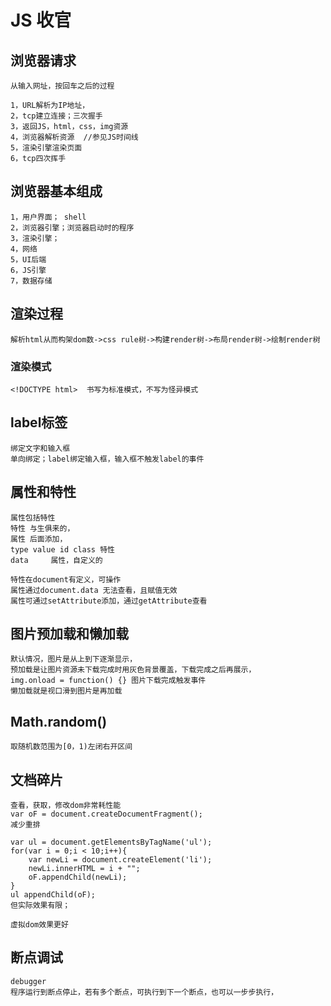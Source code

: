 # JS 收官

## 浏览器请求
    从输入网址，按回车之后的过程

    1，URL解析为IP地址，
    2，tcp建立连接；三次握手
    3，返回JS，html，css，img资源
    4，浏览器解析资源  //参见JS时间线
    5，渲染引擎渲染页面
    6，tcp四次挥手

## 浏览器基本组成
    1，用户界面； shell
    2，浏览器引擎；浏览器启动时的程序
    3，渲染引擎；
    4，网络
    5，UI后端
    6，JS引擎
    7，数据存储

## 渲染过程
    解析html从而构架dom数->css rule树->构建render树->布局render树->绘制render树

### 渲染模式
    <!DOCTYPE html>  书写为标准模式，不写为怪异模式

## label标签
    绑定文字和输入框
    单向绑定；label绑定输入框，输入框不触发label的事件

## 属性和特性
    属性包括特性
    特性 与生俱来的，
    属性 后面添加，
    type value id class 特性
    data     属性，自定义的

    特性在document有定义，可操作
    属性通过document.data 无法查看，且赋值无效
    属性可通过setAttribute添加，通过getAttribute查看

## 图片预加载和懒加载
    默认情况，图片是从上到下逐渐显示，
    预加载是让图片资源未下载完成时用灰色背景覆盖，下载完成之后再展示，
    img.onload = function() {} 图片下载完成触发事件
    懒加载就是视口滑到图片是再加载

## Math.random()
    取随机数范围为[0，1)左闭右开区间

## 文档碎片
    查看，获取，修改dom非常耗性能
    var oF = document.createDocumentFragment();
    减少重排

    var ul = document.getElementsByTagName('ul');
    for(var i = 0;i < 10;i++){
        var newLi = document.createElement('li');
        newLi.innerHTML = i + "";
        oF.appendChild(newLi);
    }
    ul appendChild(oF);
    但实际效果有限；

    虚拟dom效果更好

## 断点调试
    debugger
    程序运行到断点停止，若有多个断点，可执行到下一个断点，也可以一步步执行，